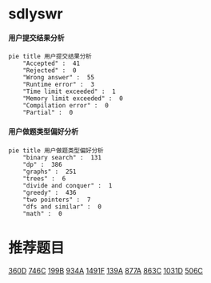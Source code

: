 # sdlyswr

<!-- tabs:start -->



#### **用户提交结果分析**

```mermaid
pie title 用户提交结果分析
    "Accepted" :  41
    "Rejected" :  0
    "Wrong answer" :  55
    "Runtime error" :  3
    "Time limit exceeded" :  1
    "Memory limit exceeded" :  0
    "Compilation error" :  0
    "Partial" :  0
```

#### **用户做题类型偏好分析**

```mermaid
pie title 用户做题类型偏好分析
    "binary search" :  131
    "dp" :  386
    "graphs" :  251
    "trees" :  6
    "divide and conquer" :  1
    "greedy" :  436
    "two pointers" :  7
    "dfs and similar" :  0
    "math" :  0
```



<!-- tabs:end -->
# 推荐题目
[360D](https://codeforces.com/contest/360/problem/D)
[746C](https://codeforces.com/contest/746/problem/C)
[199B](https://codeforces.com/contest/199/problem/B)
[934A](https://codeforces.com/contest/934/problem/A)
[1491F](https://codeforces.com/contest/1491/problem/F)
[139A](https://codeforces.com/contest/139/problem/A)
[877A](https://codeforces.com/contest/877/problem/A)
[863C](https://codeforces.com/contest/863/problem/C)
[1031D](https://codeforces.com/contest/1031/problem/D)
[506C](https://codeforces.com/contest/506/problem/C)
